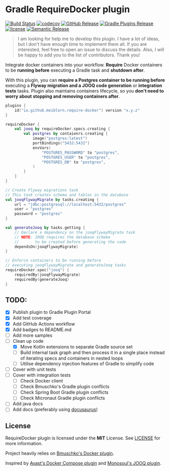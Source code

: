 Gradle RequireDocker plugin
===

[![Build Status](https://github.com/meiblorn/gradle-require-docker-plugin/actions/workflows/build-on-push-to-main.yml/badge.svg?branch=main)](https://github.com/meiblorn/gradle-require-docker-plugin/actions/workflows/build-on-push-to-main.yml?query=branch%3Amain)
[![codecov](https://codecov.io/gh/meiblorn/gradle-require-docker-plugin/branch/main/graph/badge.svg?token=7SWSOTIBMX)](https://codecov.io/gh/meiblorn/gradle-require-docker-plugin)
[![GitHub Release](https://img.shields.io/github/release/meiblorn/gradle-require-docker-plugin.svg?label=GitHub%20Release)](https://github.com/meiblorn/gradle-require-docker-plugin/releases)
[![Gradle Plugins Release](https://img.shields.io/maven-metadata/v/https/plugins.gradle.org/m2/io/github/meiblorn/require-docker/io.github.meiblorn.require-docker.gradle.plugin/maven-metadata.xml.svg?label=Gradle%20Plugin%20Portal)](https://plugins.gradle.org/plugin/io.github.meiblorn.require-docker)
[![license](https://img.shields.io/github/license/meiblorn/gradle-require-docker-plugin.svg)](LICENSE)
[![Semantic Release](https://img.shields.io/badge/%20%20%F0%9F%93%A6%F0%9F%9A%80-semantic--release-e10079.svg)](https://github.com/semantic-release/semantic-release)

> I am looking for help me to develop this plugin. 
> I have a lot of ideas, but I don't have enough time to implement them all.
> If you are interested, feel free to open an issue to discuss the details.
> Also, I will be happy to add you to the list of contributors.
> Thank you!

Integrate docker containers into your workflow.
**Require** Docker containers to be **running before** executing a Gradle task and **shutdown after**.

With this plugin, you can **require a Postgres container to be running before** executing
a **Flyway migration and a JOOQ code generation** or **integration tests** tasks. Plugin also
maintains containers lifecycle, so you **don't need to worry about stopping and removing containers after**.

```kotlin
plugins {
    id("io.github.meiblorn.require-docker") version "x.y.z"
}

requireDocker {
    val jooq by requireDocker.specs.creating {
        val postgres by contaienrs.creating {
            image("postgres:latest")
            portBindings("5432:5432")
            envVars(
                "POSTGRES_PASSWORD" to "postgres",
                "POSTGRES_USER" to "postgres",
                "POSTGRES_DB" to "postgres",
            )
        }
    }
}

// Create Flyway migrations task
// This task creates schema and tables in the database
val jooqFlywayMigrate by tasks.creating {
    url = "jdbc:postgresql://localhost:5432/postgres"
    user = "postgres"
    password = "postgres"
}

val generateJooq by tasks.getting {
    // Declare a dependency on the jooqFlywayMigrate task
    // NOTE: JOOQ requires the database schema 
    //       to be created before generating the code
    dependsOn(jooqFlywayMigrate)
}

// Enforce containers to be running before 
// executing jooqFlywayMigrate and generateJooq tasks
requireDocker.spec("jooq") {
    requiredBy(jooqFlywayMigrate)
    requiredBy(generateJooq)
}
```

## TODO:

- [x] Publish plugin to Gradle Plugin Portal
- [x] Add test coverage
- [x] Add GitHub Actions workflow
- [x] Add badges to README.md
- [ ] Add more samples
- [ ] Clean up code
    - [x] Move Kotlin extensions to separate Gradle source set
    - [ ] Build internal task graph and then process it in a single place
          instead of iterating specs and containers in nested loops
    - [ ] Utilise dependency injection features of Gradle to simplify code
- [ ] Cover with unit tests
- [ ] Cover with integration tests
    - [ ] Check Docker client
    - [ ] Check Bmuschko's Gradle plugin conflicts
    - [ ] Check Spring Boot Gradle plugin conflicts
    - [ ] Check Micronaut Gradle plugin conflicts
- [ ] Add java docs
- [ ] Add docs (preferably using [docusaurus](https://docusaurus.io/))

## License

RequireDocker plugin is licensed under the **MIT** License. See [LICENSE](LICENSE) for more information.

Project heavily relies on [Bmuschko's Docker plugin](https://github.com/bmuschko/gradle-docker-plugin).

Inspired by [Avast's Docker Compose  plugin](https://github.com/avast/gradle-docker-compose-plugin) and
[Monosoul's JOOQ plugin](https://github.com/monosoul/jooq-gradle-plugin).
